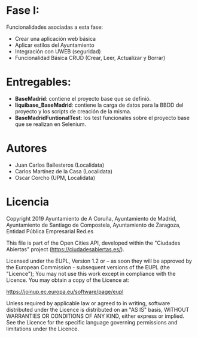 
# Fase I:
Funcionalidades asociadas a esta fase:

 - Crear una aplicación web básica   
 - Aplicar estilos del Ayuntamiento   
 - Integración con UWEB (seguridad)   
 - Funcionalidad Básica CRUD (Crear, Leer, Actualizar y Borrar)

# Entregables:

- **BaseMadrid**: contiene el proyecto base que se definió.
- **liquibase_BaseMadrid**: contiene la carga de datos para la BBDD del proyecto y los scripts de creación de la misma.
- **BaseMadridFuntionalTest**: los test funcionales sobre el proyecto base que se realizan en Selenium.
  
# Autores
 - Juan Carlos Ballesteros (Localidata)
 - Carlos Martínez de la Casa (Localidata)
 - Oscar Corcho (UPM, Localidata)

# Licencia
Copyright 2019 Ayuntamiento de A Coruña, Ayuntamiento de Madrid, Ayuntamiento de Santiago de Compostela, Ayuntamiento de Zaragoza, Entidad Pública Empresarial Red.es

This file is part of the Open Cities API, developed within the "Ciudades Abiertas" project (https://ciudadesabiertas.es/).

Licensed under the EUPL, Version 1.2 or – as soon they will be approved by the European Commission - subsequent versions of the EUPL (the "Licence");
You may not use this work except in compliance with the Licence.
You may obtain a copy of the Licence at:

https://joinup.ec.europa.eu/software/page/eupl

Unless required by applicable law or agreed to in writing, software distributed under the Licence is distributed on an "AS IS" basis,
WITHOUT WARRANTIES OR CONDITIONS OF ANY KIND, either express or implied.
See the Licence for the specific language governing permissions and limitations under the Licence.